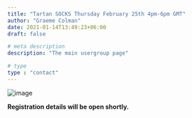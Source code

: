 ```yaml
---
title: "Tartan SOCKS Thursday February 25th 4pm-6pm GMT"
author: "Graeme Colman"
date: 2021-01-14T13:49:23+06:00
draft: false

# meta description
description: "The main usergroup page"

# type
type : "contact"
---
```



![image](/images/UGTartan.png)

**Registration details will be open shortly.**
